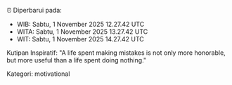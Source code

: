 ⏰ Diperbarui pada:
- WIB: Sabtu, 1 November 2025 12.27.42 UTC
- WITA: Sabtu, 1 November 2025 13.27.42 UTC
- WIT: Sabtu, 1 November 2025 14.27.42 UTC

Kutipan Inspiratif:
"A life spent making mistakes is not only more honorable, but more useful than a life spent doing nothing."


Kategori: motivational

